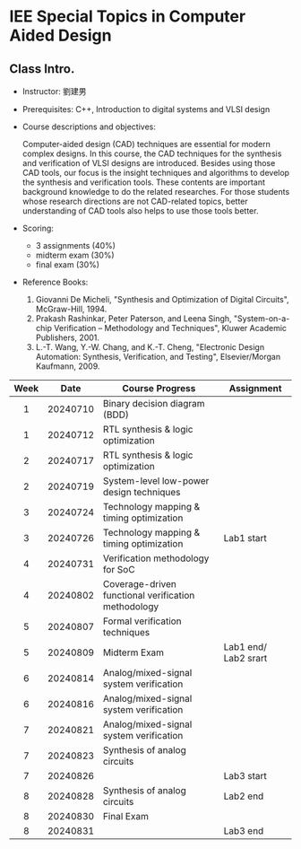 # IEE Special Topics in Computer Aided Design
## Class Intro.
* Instructor: 劉建男
* Prerequisites: C++, Introduction to digital systems and VLSI design
* Course descriptions and objectives:

    Computer-aided design (CAD) techniques are essential for modern complex designs. In this course, the CAD techniques for the synthesis and verification of VLSI designs are introduced. Besides using those CAD tools, our focus is the insight techniques and algorithms to develop the synthesis and verification tools. These contents are important background knowledge to do the related researches. For those students whose research directions are not CAD-related topics, better understanding of CAD tools also helps to use those tools better.

* Scoring: 
    * 3 assignments (40%)
    * midterm exam (30%)
    * final exam (30%)

* Reference Books:
    1. Giovanni De Micheli, "Synthesis and Optimization of Digital Circuits", McGraw-Hill, 1994.
    2. Prakash Rashinkar, Peter Paterson, and Leena Singh, "System-on-a-chip Verification – Methodology and Techniques", Kluwer Academic Publishers, 2001.
    3. L.-T. Wang, Y.-W. Chang, and K.-T. Cheng, "Electronic Design Automation: Synthesis, Verification, and Testing", Elsevier/Morgan Kaufmann, 2009.

| Week   | Date     | Course Progress                                    | Assignment |
| :---:  | ----     | -------------------------------------------------- | ---------- |
|  1     | 20240710 |Binary decision diagram (BDD)
|  1     | 20240712 |RTL synthesis & logic optimization
|  2     | 20240717 |RTL synthesis & logic optimization
|  2     | 20240719 |System-level low-power design techniques
|  3     | 20240724 |Technology mapping & timing optimization
|  3     | 20240726 |Technology mapping & timing optimization            | Lab1 start
|  4     | 20240731 |Verification methodology for SoC
|  4     | 20240802 |Coverage-driven functional verification methodology
|  5     | 20240807 |Formal verification techniques
|  5     | 20240809 |Midterm Exam                                        | Lab1 end/ Lab2 srart
|  6     | 20240814 |Analog/mixed-signal system verification
|  6     | 20240816 |Analog/mixed-signal system verification
|  7     | 20240821 |Analog/mixed-signal system verification
|  7     | 20240823 |Synthesis of analog circuits
|  7     | 20240826 |                                                    | Lab3 start
|  8     | 20240828 |Synthesis of analog circuits                        | Lab2 end
|  8     | 20240830 |Final Exam
|  8     | 20240831 |                                                    | Lab3 end
